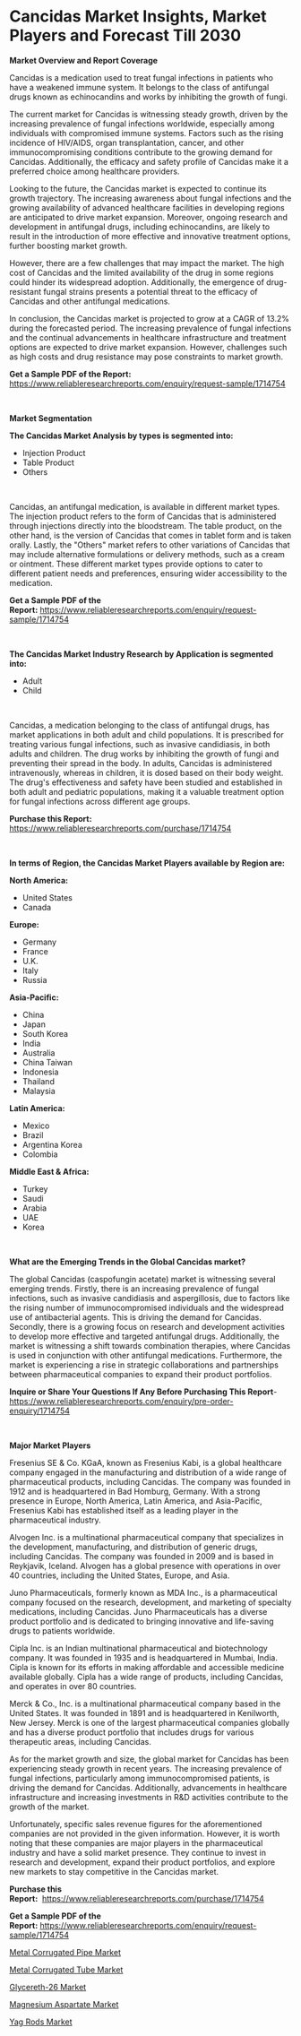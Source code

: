 <p><h1>Cancidas Market Insights, Market Players and Forecast Till 2030</h1></p><p><strong>Market Overview and Report Coverage</strong></p>
<p><p>Cancidas is a medication used to treat fungal infections in patients who have a weakened immune system. It belongs to the class of antifungal drugs known as echinocandins and works by inhibiting the growth of fungi.</p><p>The current market for Cancidas is witnessing steady growth, driven by the increasing prevalence of fungal infections worldwide, especially among individuals with compromised immune systems. Factors such as the rising incidence of HIV/AIDS, organ transplantation, cancer, and other immunocompromising conditions contribute to the growing demand for Cancidas. Additionally, the efficacy and safety profile of Cancidas make it a preferred choice among healthcare providers.</p><p>Looking to the future, the Cancidas market is expected to continue its growth trajectory. The increasing awareness about fungal infections and the growing availability of advanced healthcare facilities in developing regions are anticipated to drive market expansion. Moreover, ongoing research and development in antifungal drugs, including echinocandins, are likely to result in the introduction of more effective and innovative treatment options, further boosting market growth.</p><p>However, there are a few challenges that may impact the market. The high cost of Cancidas and the limited availability of the drug in some regions could hinder its widespread adoption. Additionally, the emergence of drug-resistant fungal strains presents a potential threat to the efficacy of Cancidas and other antifungal medications.</p><p>In conclusion, the Cancidas market is projected to grow at a CAGR of 13.2% during the forecasted period. The increasing prevalence of fungal infections and the continual advancements in healthcare infrastructure and treatment options are expected to drive market expansion. However, challenges such as high costs and drug resistance may pose constraints to market growth.</p></p>
<p><strong>Get a Sample PDF of the Report:</strong> <a href="https://www.reliableresearchreports.com/enquiry/request-sample/1714754">https://www.reliableresearchreports.com/enquiry/request-sample/1714754</a></p>
<p>&nbsp;</p>
<p><strong>Market Segmentation</strong></p>
<p><strong>The Cancidas Market Analysis by types is segmented into:</strong></p>
<p><ul><li>Injection Product</li><li>Table Product</li><li>Others</li></ul></p>
<p>&nbsp;</p>
<p><p>Cancidas, an antifungal medication, is available in different market types. The injection product refers to the form of Cancidas that is administered through injections directly into the bloodstream. The table product, on the other hand, is the version of Cancidas that comes in tablet form and is taken orally. Lastly, the "Others" market refers to other variations of Cancidas that may include alternative formulations or delivery methods, such as a cream or ointment. These different market types provide options to cater to different patient needs and preferences, ensuring wider accessibility to the medication.</p></p>
<p><strong>Get a Sample PDF of the Report:</strong>&nbsp;<a href="https://www.reliableresearchreports.com/enquiry/request-sample/1714754">https://www.reliableresearchreports.com/enquiry/request-sample/1714754</a></p>
<p>&nbsp;</p>
<p><strong>The Cancidas Market Industry Research by Application is segmented into:</strong></p>
<p><ul><li>Adult</li><li>Child</li></ul></p>
<p>&nbsp;</p>
<p><p>Cancidas, a medication belonging to the class of antifungal drugs, has market applications in both adult and child populations. It is prescribed for treating various fungal infections, such as invasive candidiasis, in both adults and children. The drug works by inhibiting the growth of fungi and preventing their spread in the body. In adults, Cancidas is administered intravenously, whereas in children, it is dosed based on their body weight. The drug's effectiveness and safety have been studied and established in both adult and pediatric populations, making it a valuable treatment option for fungal infections across different age groups.</p></p>
<p><strong>Purchase this Report:</strong>&nbsp; <a href="https://www.reliableresearchreports.com/purchase/1714754">https://www.reliableresearchreports.com/purchase/1714754</a></p>
<p>&nbsp;</p>
<p><strong>In terms of Region, the Cancidas Market Players available by Region are:</strong></p>
<p>
    <p> <strong> North America: </strong>
        <ul>
            <li>United States</li>
            <li>Canada</li>
        </ul>
        </p> 
    <p> <strong> Europe: </strong>
        <ul>
            <li>Germany</li>
            <li>France</li>
            <li>U.K.</li>
            <li>Italy</li>
            <li>Russia</li>
        </ul>
        </p> 
    <p> <strong> Asia-Pacific: </strong>
        <ul>
            <li>China</li>
            <li>Japan</li>
            <li>South Korea</li>
            <li>India</li>
            <li>Australia</li>
            <li>China Taiwan</li>
            <li>Indonesia</li>
            <li>Thailand</li>
            <li>Malaysia</li>
        </ul>
        </p> 
    <p> <strong> Latin America: </strong>
        <ul>
            <li>Mexico</li>
            <li>Brazil</li>
            <li>Argentina Korea</li>
            <li>Colombia</li>
        </ul>
        </p> 
    <p> <strong> Middle East & Africa: </strong>
        <ul>
            <li>Turkey</li>
            <li>Saudi</li>
            <li>Arabia</li>
            <li>UAE</li>
            <li>Korea</li>
        </ul>
    </p>
    </p>
<p>&nbsp;</p>
<p><strong>What are the Emerging Trends in the Global Cancidas market?</strong></p>
<p><p>The global Cancidas (caspofungin acetate) market is witnessing several emerging trends. Firstly, there is an increasing prevalence of fungal infections, such as invasive candidiasis and aspergillosis, due to factors like the rising number of immunocompromised individuals and the widespread use of antibacterial agents. This is driving the demand for Cancidas. Secondly, there is a growing focus on research and development activities to develop more effective and targeted antifungal drugs. Additionally, the market is witnessing a shift towards combination therapies, where Cancidas is used in conjunction with other antifungal medications. Furthermore, the market is experiencing a rise in strategic collaborations and partnerships between pharmaceutical companies to expand their product portfolios.</p></p>
<p><strong>Inquire or Share Your Questions If Any Before Purchasing This Report</strong>- <a href="https://www.reliableresearchreports.com/enquiry/pre-order-enquiry/1714754">https://www.reliableresearchreports.com/enquiry/pre-order-enquiry/1714754</a></p>
<p>&nbsp;</p>
<p><strong>Major Market Players</strong></p>
<p><p>Fresenius SE & Co. KGaA, known as Fresenius Kabi, is a global healthcare company engaged in the manufacturing and distribution of a wide range of pharmaceutical products, including Cancidas. The company was founded in 1912 and is headquartered in Bad Homburg, Germany. With a strong presence in Europe, North America, Latin America, and Asia-Pacific, Fresenius Kabi has established itself as a leading player in the pharmaceutical industry.</p><p>Alvogen Inc. is a multinational pharmaceutical company that specializes in the development, manufacturing, and distribution of generic drugs, including Cancidas. The company was founded in 2009 and is based in Reykjavik, Iceland. Alvogen has a global presence with operations in over 40 countries, including the United States, Europe, and Asia.</p><p>Juno Pharmaceuticals, formerly known as MDA Inc., is a pharmaceutical company focused on the research, development, and marketing of specialty medications, including Cancidas. Juno Pharmaceuticals has a diverse product portfolio and is dedicated to bringing innovative and life-saving drugs to patients worldwide.</p><p>Cipla Inc. is an Indian multinational pharmaceutical and biotechnology company. It was founded in 1935 and is headquartered in Mumbai, India. Cipla is known for its efforts in making affordable and accessible medicine available globally. Cipla has a wide range of products, including Cancidas, and operates in over 80 countries.</p><p>Merck & Co., Inc. is a multinational pharmaceutical company based in the United States. It was founded in 1891 and is headquartered in Kenilworth, New Jersey. Merck is one of the largest pharmaceutical companies globally and has a diverse product portfolio that includes drugs for various therapeutic areas, including Cancidas.</p><p>As for the market growth and size, the global market for Cancidas has been experiencing steady growth in recent years. The increasing prevalence of fungal infections, particularly among immunocompromised patients, is driving the demand for Cancidas. Additionally, advancements in healthcare infrastructure and increasing investments in R&D activities contribute to the growth of the market.</p><p>Unfortunately, specific sales revenue figures for the aforementioned companies are not provided in the given information. However, it is worth noting that these companies are major players in the pharmaceutical industry and have a solid market presence. They continue to invest in research and development, expand their product portfolios, and explore new markets to stay competitive in the Cancidas market.</p></p>
<p><strong>Purchase this Report:</strong>&nbsp;&nbsp;<a href="https://www.reliableresearchreports.com/purchase/1714754">https://www.reliableresearchreports.com/purchase/1714754</a></p>
<p></p>
<p><strong>Get a Sample PDF of the Report:</strong>&nbsp;<a href="https://www.reliableresearchreports.com/enquiry/request-sample/1714754">https://www.reliableresearchreports.com/enquiry/request-sample/1714754</a></p>
<p><p><a href="https://github.com/Chiragrp22/Market-Research-Report-List-1/blob/main/metal-corrugated-pipe-market.md">Metal Corrugated Pipe Market</a></p><p><a href="https://github.com/ChiragRP21/Market-Research-Report-List-1/blob/main/metal-corrugated-tube-market.md">Metal Corrugated Tube Market</a></p><p><a href="https://medium.com/@catherinemartinez15/glycereth-26-market-size-and-market-trends-complete-industry-overview-2023-to-2030-59ce247fd077">Glycereth-26 Market</a></p><p><a href="https://medium.com/@kcekkboop72786/magnesium-aspartate-market-size-and-market-trends-complete-industry-overview-2023-to-2030-ce5375e8c27d">Magnesium Aspartate Market</a></p><p><a href="https://www.linkedin.com/pulse/yag-rods-market-size-growth-forecast-from-2023-2030-euro-research-qr3sf/">Yag Rods Market</a></p></p>